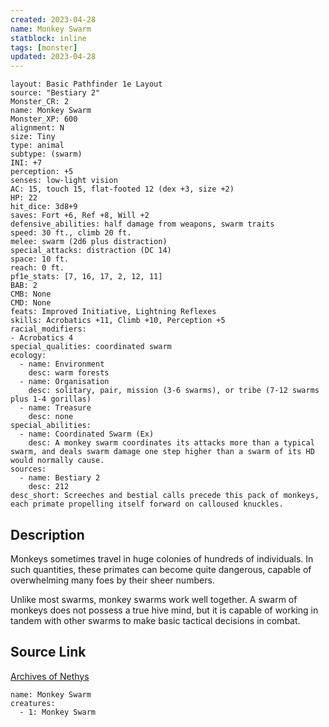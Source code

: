 ```yaml
---
created: 2023-04-28
name: Monkey Swarm
statblock: inline
tags: [monster]
updated: 2023-04-28
---
```

```statblock
layout: Basic Pathfinder 1e Layout
source: "Bestiary 2"
Monster_CR: 2
name: Monkey Swarm
Monster_XP: 600
alignment: N
size: Tiny
type: animal
subtype: (swarm)
INI: +7
perception: +5
senses: low-light vision
AC: 15, touch 15, flat-footed 12 (dex +3, size +2)
HP: 22
hit_dice: 3d8+9
saves: Fort +6, Ref +8, Will +2
defensive_abilities: half damage from weapons, swarm traits
speed: 30 ft., climb 20 ft.
melee: swarm (2d6 plus distraction)
special_attacks: distraction (DC 14)
space: 10 ft.
reach: 0 ft.
pf1e_stats: [7, 16, 17, 2, 12, 11]
BAB: 2
CMB: None
CMD: None
feats: Improved Initiative, Lightning Reflexes
skills: Acrobatics +11, Climb +10, Perception +5
racial_modifiers:
- Acrobatics 4
special_qualities: coordinated swarm
ecology:
  - name: Environment
    desc: warm forests
  - name: Organisation
    desc: solitary, pair, mission (3-6 swarms), or tribe (7-12 swarms plus 1-4 gorillas)
  - name: Treasure
    desc: none
special_abilities:
  - name: Coordinated Swarm (Ex)
    desc: A monkey swarm coordinates its attacks more than a typical swarm, and deals swarm damage one step higher than a swarm of its HD would normally cause.
sources:
  - name: Bestiary 2
    desc: 212
desc_short: Screeches and bestial calls precede this pack of monkeys, each primate propelling itself forward on calloused knuckles.
```
## Description
Monkeys sometimes travel in huge colonies of hundreds of individuals. In such quantities, these primates can become quite dangerous, capable of overwhelming many foes by their sheer numbers.

Unlike most swarms, monkey swarms work well together. A swarm of monkeys does not possess a true hive mind, but it is capable of working in tandem with other swarms to make basic tactical decisions in combat.
## Source Link
[Archives of Nethys](https://aonprd.com/MonsterDisplay.aspx?ItemName=Monkey%20Swarm)
```encounter-table
name: Monkey Swarm
creatures:
  - 1: Monkey Swarm
```
